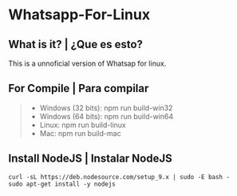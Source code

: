 # Whatsapp-For-Linux

## What is it? | ¿Que es esto?
This is a unnoficial version of Whatsap for linux.

## For Compile | Para compilar
> * Windows (32 bits): npm run build-win32
> * Windows (64 bits): npm run build-win64
> * Linux: npm run build-linux
> * Mac: npm run build-mac

## Install NodeJS | Instalar NodeJS

    curl -sL https://deb.nodesource.com/setup_9.x | sudo -E bash -
    sudo apt-get install -y nodejs
